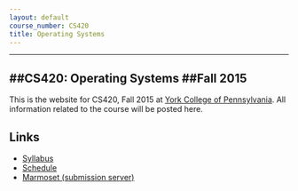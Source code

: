 ```yaml
---
layout: default
course_number: CS420
title: Operating Systems
---
```


------------------------
##CS420: Operating Systems
##Fall 2015
------------------------

This is the website for CS420, Fall 2015 at [York College of Pennsylvania](http://www.ycp.edu).
All information related to the course will be posted here.

## Links

* [Syllabus](syllabus.html)
* [Schedule](schedule.html)
* [Marmoset (submission server)](https://cs.ycp.edu/marmoset)

<!-- vim:set wrap: ­-->
<!-- vim:set linebreak: -->
<!-- vim:set nolist: -->
